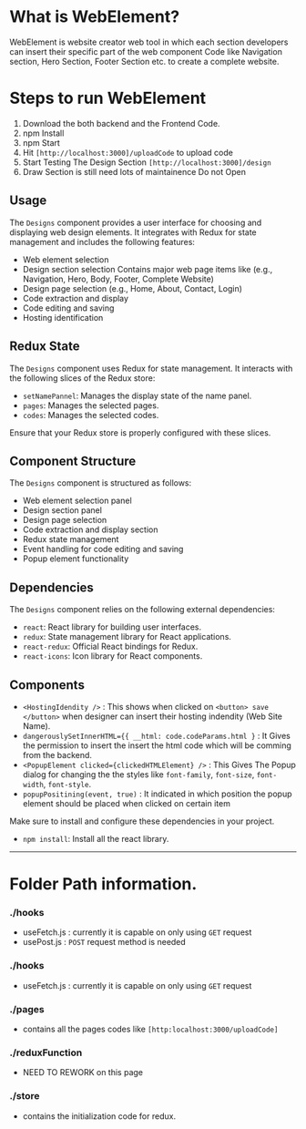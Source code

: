 # What is WebElement?
WebElement is website creator web tool in which each section developers can insert their specific part of the web component Code like Navigation section, Hero Section, Footer Section etc. to create a complete website. 

# Steps to run WebElement
1. Download the both backend and the Frontend Code.
2. npm Install
3. npm Start
4. Hit `[http://localhost:3000]/uploadCode` to upload code
5. Start Testing The Design Section `[http://localhost:3000]/design`
6. Draw Section is still need lots of maintainence Do not Open


## Usage

The `Designs` component provides a user interface for choosing and displaying
web design elements. It integrates with Redux for state management and includes
the following features:

- Web element selection
- Design section selection Contains major web page items like (e.g., Navigation, Hero, Body, Footer, Complete Website)
- Design page selection (e.g., Home, About, Contact, Login)
- Code extraction and display
- Code editing and saving
- Hosting identification


## Redux State

The `Designs` component uses Redux for state management. It interacts with the following slices of the Redux store:

- `setNamePannel`: Manages the display state of the name panel.
- `pages`: Manages the selected pages.
- `codes`: Manages the selected codes.

Ensure that your Redux store is properly configured with these slices.

## Component Structure
The `Designs` component is structured as follows:

- Web element selection panel
- Design section panel
- Design page selection
- Code extraction and display section
- Redux state management
- Event handling for code editing and saving
- Popup element functionality


## Dependencies

The `Designs` component relies on the following external dependencies:

- `react`: React library for building user interfaces.
- `redux`: State management library for React applications.
- `react-redux`: Official React bindings for Redux.
- `react-icons`: Icon library for React components.

## Components
- `<HostingIdendity />` : This shows when clicked on `<button> save </button>` when designer can insert their hosting indendity (Web Site Name).
- `dangerouslySetInnerHTML={{ __html: code.codeParams.html }` : It Gives the permission to insert the insert the html code which will be comming from the backend. 
- `<PopupElement clicked={clickedHTMLElement} />` : This Gives The Popup dialog for changing the the styles like `font-family`, `font-size`, `font-width`, `font-style`.
-  `popupPositining(event, true)` : It indicated in which position the popup element should be placed when clicked on certain item

Make sure to install and configure these dependencies in your project.
- `npm install`: Install all the react library.
---

# Folder Path information.
### ./hooks
- useFetch.js : currently it is capable on only using `GET` request
- usePost.js :  `POST` request method is needed

### ./hooks
- useFetch.js : currently it is capable on only using `GET` request

### ./pages
- contains all the pages codes like `[http:localhost:3000/uploadCode]` 

### ./reduxFunction
- NEED TO REWORK on this page

### ./store
- contains the initialization code for redux.